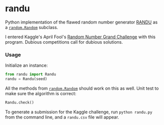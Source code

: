 randu
=====

Python implementation of the flawed random number generator
[RANDU](http://en.wikipedia.org/wiki/RANDU) as a
[`random.Random`](https://docs.python.org/2/library/random.html) subclass.

I entered Kaggle's April Fool's
[Random Number Grand Challenge](http://www.kaggle.com/c/random-number-grand-challenge)
with this program.
Dubious competitions call for dubious solutions.

### Usage ###

Initialize an instance:
```py
from randu import Randu
randu = Randu(seed)
```
All the methods from
[`random.Random`](https://docs.python.org/2/library/random.html) should work on
this as well.
Unit test to make sure the algorithm is correct:
```py
Randu.check()
```
To generate a submission for the Kaggle challenge, run `python randu.py` from
the command line, and a `randu.csv` file will appear.

